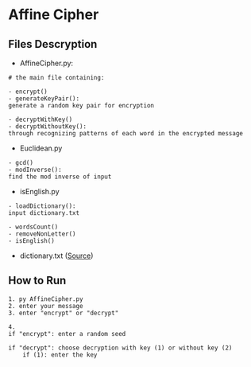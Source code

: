 # Affine Cipher


## Files Descryption
- AffineCipher.py:
``` 
# the main file containing:

- encrypt()
- generateKeyPair():
generate a random key pair for encryption

- decryptWithKey()
- decryptWithoutKey():
through recognizing patterns of each word in the encrypted message
```

- Euclidean.py
```
- gcd()
- modInverse():
find the mod inverse of input
```
- isEnglish.py
```
- loadDictionary():
input dictionary.txt

- wordsCount()
- removeNonLetter()
- isEnglish()
```
- dictionary.txt ([Source](https://nostarch.com/crackingcodes))


## How to Run
```properties
1. py AffineCipher.py
2. enter your message
3. enter "encrypt" or "decrypt"

4. 
if "encrypt": enter a random seed

if "decrypt": choose decryption with key (1) or without key (2)
    if (1): enter the key
```
